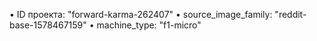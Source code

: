 • ID проекта:          "forward-karma-262407"
• source_image_family: "reddit-base-1578467159"
• machine_type:         "f1-micro"
